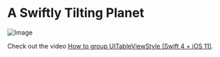 # A Swiftly Tilting Planet

![Image](https://github.com/wells86/A-Swiftly-Tilting-Planet/blob/master/2018/UITableViewStyle.grouped/UITableViewStyle.grouped/UITableViewStyle.png)

Check out the video [How to group UITableViewStyle (Swift 4 + iOS 11)](https://youtu.be/2VZQqX2Ffno).
